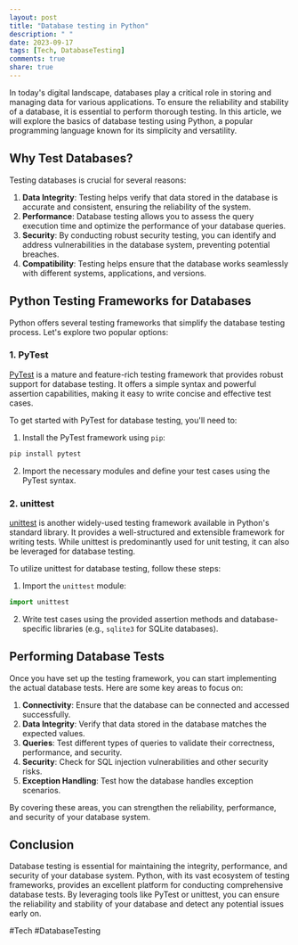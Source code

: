 ```yaml
---
layout: post
title: "Database testing in Python"
description: " "
date: 2023-09-17
tags: [Tech, DatabaseTesting]
comments: true
share: true
---
```


In today's digital landscape, databases play a critical role in storing and managing data for various applications. To ensure the reliability and stability of a database, it is essential to perform thorough testing. In this article, we will explore the basics of database testing using Python, a popular programming language known for its simplicity and versatility.

## Why Test Databases?

Testing databases is crucial for several reasons:

1. **Data Integrity**: Testing helps verify that data stored in the database is accurate and consistent, ensuring the reliability of the system.
2. **Performance**: Database testing allows you to assess the query execution time and optimize the performance of your database queries.
3. **Security**: By conducting robust security testing, you can identify and address vulnerabilities in the database system, preventing potential breaches.
4. **Compatibility**: Testing helps ensure that the database works seamlessly with different systems, applications, and versions.

## Python Testing Frameworks for Databases

Python offers several testing frameworks that simplify the database testing process. Let's explore two popular options:

### 1. PyTest

[PyTest](https://docs.pytest.org/en/latest/contents.html) is a mature and feature-rich testing framework that provides robust support for database testing. It offers a simple syntax and powerful assertion capabilities, making it easy to write concise and effective test cases.

To get started with PyTest for database testing, you'll need to:

1. Install the PyTest framework using `pip`:

```python
pip install pytest
```

2. Import the necessary modules and define your test cases using the PyTest syntax.

### 2. unittest

[unittest](https://docs.python.org/3/library/unittest.html) is another widely-used testing framework available in Python's standard library. It provides a well-structured and extensible framework for writing tests. While unittest is predominantly used for unit testing, it can also be leveraged for database testing.

To utilize unittest for database testing, follow these steps:

1. Import the `unittest` module:

```python
import unittest
```

2. Write test cases using the provided assertion methods and database-specific libraries (e.g., `sqlite3` for SQLite databases).

## Performing Database Tests

Once you have set up the testing framework, you can start implementing the actual database tests. Here are some key areas to focus on:

1. **Connectivity**: Ensure that the database can be connected and accessed successfully.
2. **Data Integrity**: Verify that data stored in the database matches the expected values.
3. **Queries**: Test different types of queries to validate their correctness, performance, and security.
4. **Security**: Check for SQL injection vulnerabilities and other security risks.
5. **Exception Handling**: Test how the database handles exception scenarios.

By covering these areas, you can strengthen the reliability, performance, and security of your database system.

## Conclusion

Database testing is essential for maintaining the integrity, performance, and security of your database system. Python, with its vast ecosystem of testing frameworks, provides an excellent platform for conducting comprehensive database tests. By leveraging tools like PyTest or unittest, you can ensure the reliability and stability of your database and detect any potential issues early on.

#Tech #DatabaseTesting